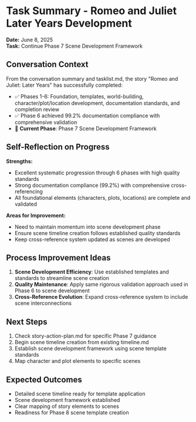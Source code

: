 # Task Summary - Romeo and Juliet Later Years Development

**Date:** June 8, 2025  
**Task:** Continue Phase 7 Scene Development Framework

## Conversation Context
From the conversation summary and tasklist.md, the story "Romeo and Juliet: Later Years" has successfully completed:
- ✅ Phases 1-6: Foundation, templates, world-building, character/plot/location development, documentation standards, and completion review
- ✅ Phase 6 achieved 99.2% documentation compliance with comprehensive validation
- 🚧 **Current Phase**: Phase 7 Scene Development Framework

## Self-Reflection on Progress
**Strengths:**
- Excellent systematic progression through 6 phases with high quality standards
- Strong documentation compliance (99.2%) with comprehensive cross-referencing
- All foundational elements (characters, plots, locations) are complete and validated

**Areas for Improvement:**
- Need to maintain momentum into scene development phase
- Ensure scene timeline creation follows established quality standards
- Keep cross-reference system updated as scenes are developed

## Process Improvement Ideas
1. **Scene Development Efficiency**: Use established templates and standards to streamline scene creation
2. **Quality Maintenance**: Apply same rigorous validation approach used in Phase 6 to scene development
3. **Cross-Reference Evolution**: Expand cross-reference system to include scene interconnections

## Next Steps
1. Check story-action-plan.md for specific Phase 7 guidance
2. Begin scene timeline creation from existing timeline.md
3. Establish scene development framework using scene template standards
4. Map character and plot elements to specific scenes

## Expected Outcomes
- Detailed scene timeline ready for template application
- Scene development framework established
- Clear mapping of story elements to scenes
- Readiness for Phase 8 scene template creation
